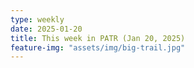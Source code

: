 ```yaml
---
type: weekly
date: 2025-01-20
title: This week in PATR (Jan 20, 2025)
feature-img: "assets/img/big-trail.jpg"
---
```



